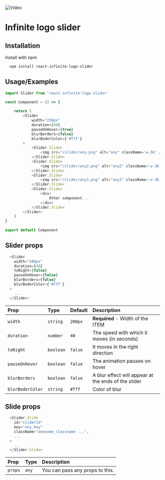 
![Video](https://printeeds.s3.eu-central-1.amazonaws.com/next-s3-uploads/420850c1-8958-4054-9f18-ef09021bd9eb/4913d100e73f323dc1288455e94ff946.gif)


# Infinite logo slider
## Installation

Install with npm

```bash
  npm install react-infinite-logo-slider
```
    
## Usage/Examples

```javascript
import Slider from 'react-infinite-logo-slider'

const Component = () => {
    
    return (
        <Slider
            width="250px"
            duration={40}
            pauseOnHover={true}
            blurBorders={false}
            blurBoderColor={'#fff'}
        >
            <Slider.Slide>
                <img src="/slider/any.png" alt="any" className='w-36' />
            </Slider.Slide>
            <Slider.Slide>
                <img src="/slider/any2.png" alt="any2" className='w-36' />
            </Slider.Slide>
            <Slider.Slide>
                <img src="/slider/any3.png" alt="any3" className='w-36' />
            </Slider.Slide>
            <Slider.Slide>
                <div>
                    Other component...
                </div>
            </Slider.Slide>
        </Slider>
    )
}              
                     
export default Component
```


## Slider props

```javascript
  <Slider
    width="200px"
    duration={40}
    toRight={false}
    pauseOnHover={false}
    blurBorders={false}
    blurBoderColor={'#fff'}
  >
    ...
  </Slider>
```

| Prop | Type     | Default     | Description                       |
| :-------- | :------- | :------- | :-------------------------------- |
| `width`      | `string` |  `200px` | **Required** - Width of the ITEM | 
| `duration`      | `number` |  `40` | The speed with which it moves (in seconds) |
| `toRight`      | `boolean` |  `false` | It moves in the right direction |
| `pauseOnHover`      | `boolean` |  `false` | The animation pauses on hover |
| `blurBorders`      | `boolean` |  `false` | A blur effect will appear at the ends of the slider |
| `blurBoderColor`      | `string` |  `#fff` | Color of blur |


## Slide props

```javascript
  <Slider.Slide
    id="sliderId"
    key="any_key"
    className="awesome_classname ...",
    ...
  >
    ...
  </Slider.Slide>
```

| Prop | Type     | Description                       |
| :-------- | :------- | :-------------------------------- |
| `props`      | `any` |  You can pass any props to this. |

